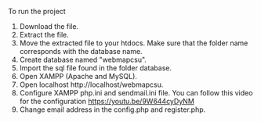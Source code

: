 To run the project
1. Download the file.
2. Extract the file.
3. Move the extracted file to your htdocs. Make sure that the folder name corresponds with the database name.
4. Create database named "webmapcsu".
5. Import the sql file found in the folder database.
7. Open XAMPP (Apache and MySQL).
8. Open localhost http://localhost/webmapcsu.
9. Configure XAMPP php.ini and sendmail.ini file. You can follow this video for the configuration https://youtu.be/9W644cyDyNM
10. Change email address in the config.php and register.php.
